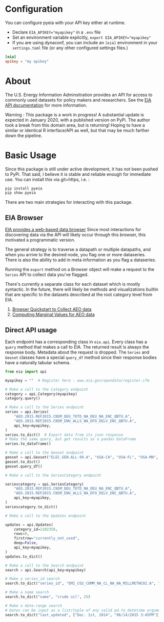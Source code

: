 # Configuration

You can configure pyeia with your API key either at runtime.

- Declare `EIA_APIKEY="myapikey"` in a `.env` file
- Set an environment variable explicitly, `export EIA_APIKEY="myapikey"`
- If you are using dynaconf, you can include an `[eia]` environment in your `settings.toml` file (or any other configured settings files.)

```toml
[eia]
apikey = "my apikey"
```

# About

The U.S. Energy Information Adminsitration provides an API for access to commonly used datasets for policy makers
and researchers. See the [EIA API documentation](http://www.eia.gov/opendata/commands.cfm) for more information.

Warning : This package is a work in progress!  A substantial update is expected in January 2020, with a published version on PyPi.  The author took a break from this domain area, but is returning!  Hoping to have a similar or identical R interface/API as well, but that may be much farther down the pipeline.

# Basic Usage

Since this package is still under active development, it has not been pushed to PyPi. That said, I believe it is
stable and reliable enough for immediate use.  You can install this via git+https, i.e. :

```bash
pip install pyeia
pip show pyeia
```

There are two main strategies for interacting with this package.

## EIA Browser

[EIA provides a web-based data browser](http://www.eia.gov/opendata/qb.cfm)
Since most interactions for discovering data via the API will likely occur
through this browser, this motivated a programmatic version.

The general strategy is to traverse a datapath or multiple datapaths, and
when you arrive to the desired node, you flag one or more dataseries.  
There is also the ability to add in meta information as you flag a dataseries.

Running the `export` method on a Browser object will make a request to the
`Series` API to collect data you've flagged.

There's currently a separate class for each dataset which is mostly syntactic.
In the future, there will likely be methods and visualizations builtin that are
specific to the datasets described at the root category level from EIA.

1. [Browser Quickstart to Collect AEO data](examples/aeo_quickstart.py)
2. [Computing Marginal Values for AEO data](examples/aeo_marginal_values.py)

## Direct API usage

Each endpoint has a corresponding class in `eia.api`.  Every class has a `query` method that makes a call to EIA.
The returned result is always the response body.  Metadata about the request is dropped.  The `Series` and `Geoset`
classes have a special `query_df` method since their response bodies have a naturally tabular schema.


```python
from eia import api

myapikey = ""  # Register here : www.eia.gov/opendata/register.cfm

# Make a call to the Category endpoint
category = api.Category(myapikey)
category.query()

# Make a call to the Series endpoint
series = api.Series(
    "AEO.2015.REF2015.CNSM_DEU_TOTD_NA_DEU_NA_ENC_QBTU.A",
    "AEO.2015.REF2015.CNSM_ENU_ALLS_NA_DFO_DELV_ENC_QBTU.A",
    api_key=myapikey,
)
series.to_dict()  # Export data from its json response
# Make the same query, but get results as a pandas DataFrame
series.to_dataframe()

# Make a call to the Geoset endpoint
geoset = api.Geoset("ELEC.GEN.ALL-99.A", "USA-CA", "USA-FL", "USA-MN", api_key=myapikey)
geoset.to_dict()
geoset.query_df()

# Make a call to the SeriesCategory endpoint

seriescategory = api.SeriesCategory(
    "AEO.2015.REF2015.CNSM_DEU_TOTD_NA_DEU_NA_ENC_QBTU.A",
    "AEO.2015.REF2015.CNSM_ENU_ALLS_NA_DFO_DELV_ENC_QBTU.A",
    api_key=myapikey,
)
seriescategory.to_dict()

# Make a call to the Updates endpoint

updates = api.Updates(
    category_id=2102358,
    rows=0,
    firstrow="currently_not_used",
    deep=False,
    api_key=myapikey,
)
updates.to_dict()

# Make a call to the Search endpoint
search = api.Search(api_key=myapikey)

# Make a series_id search
search.to_dict("series_id", "EMI_CO2_COMM_NA_CL_NA_NA_MILLMETNCO2.A", "all")

# Make a name search
search.to_dict("name", "crude oil", 25)

# Make a date-range search
# Dates can be input as a list/tuple of any valid pd.to_datetime argument
search.to_dict("last_updated", ["Dec. 1st, 2014", "06/14/2015 3:45PM"])
```
